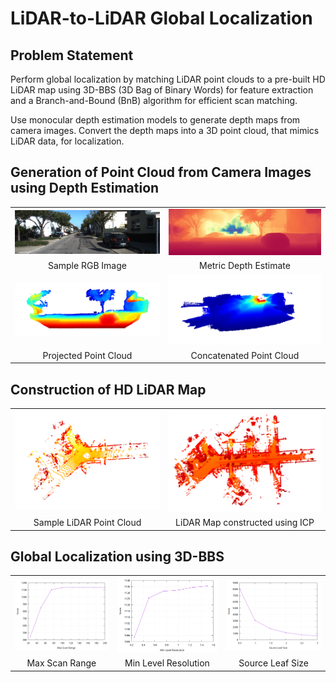 # LiDAR-to-LiDAR Global Localization

## Problem Statement

Perform global localization by matching LiDAR point clouds to a pre-built HD LiDAR map using 3D-BBS (3D Bag of Binary Words) for feature extraction and a Branch-and-Bound (BnB) algorithm for efficient scan matching.

Use monocular depth estimation models to generate depth maps from camera images. Convert the depth maps into a 3D point cloud, that mimics LiDAR data, for localization.

## Generation of Point Cloud from Camera Images using Depth Estimation

<table>
    <tr>
        <td align="center"><img src="slides/figures/rgb_image.png" width="350"></td>
        <td align="center"><img src="slides/figures/depth_estimate.png" width="350"></td>
    </tr>
    <tr>
        <td align="center">Sample RGB Image</td>
        <td align="center">Metric Depth Estimate</td>
    </tr>
    <tr>
        <td align="center"><img src="slides/figures/projected_point_cloud.png" width="350"></td>
        <td align="center"><img src="slides/figures/concatenated_point_cloud.png" width="350"></td>
    </tr>
    <tr>
        <td align="center">Projected Point Cloud</td>
        <td align="center">Concatenated Point Cloud</td>
    </tr>
</table>

## Construction of HD LiDAR Map

<table>
    <tr>
        <td align="center"><img src="slides/figures/lidar_frame.png" width="350"></td>
        <td align="center"><img src="slides/figures/lidar_map.png" width="350"></td>
    </tr>
    <tr>
        <td align="center">Sample LiDAR Point Cloud</td>
        <td align="center">LiDAR Map constructed using ICP</td>
    </tr>
</table>

## Global Localization using 3D-BBS

<table>
    <tr>
        <td align="center"><img src="02-global-localization/plots/max_scan_range.png" width="225"></td>
        <td align="center"><img src="02-global-localization/plots/min_level_res.png" width="225"></td>
        <td align="center"><img src="02-global-localization/plots/src_leaf_size.png" width="225"></td>
    </tr>
    <tr>
        <td align="center">Max Scan Range</td>
        <td align="center">Min Level Resolution</td>
        <td align="center">Source Leaf Size</td>
    </tr>
</table>

